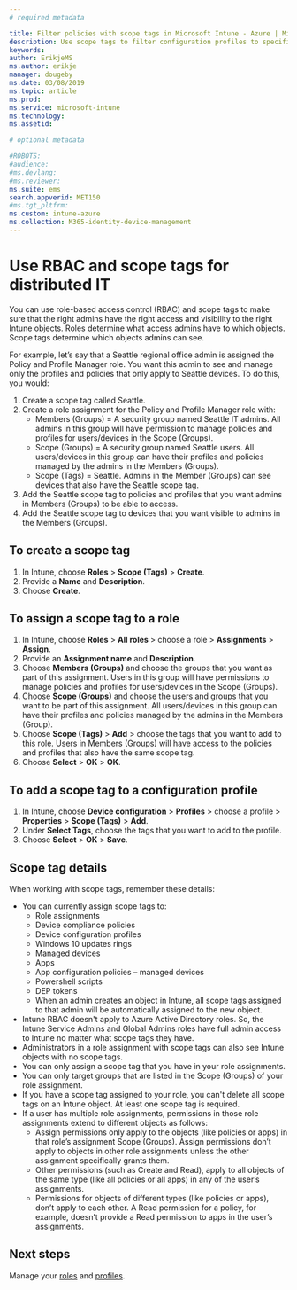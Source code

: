 ```yaml
---
# required metadata

title: Filter policies with scope tags in Microsoft Intune - Azure | Microsoft Docs
description: Use scope tags to filter configuration profiles to specific roles.
keywords:
author: ErikjeMS
ms.author: erikje
manager: dougeby
ms.date: 03/08/2019
ms.topic: article
ms.prod:
ms.service: microsoft-intune
ms.technology:
ms.assetid: 

# optional metadata

#ROBOTS:
#audience:
#ms.devlang:
#ms.reviewer:
ms.suite: ems
search.appverid: MET150
#ms.tgt_pltfrm:
ms.custom: intune-azure
ms.collection: M365-identity-device-management
---
```


# Use RBAC and scope tags for distributed IT

You can use role-based access control (RBAC) and scope tags to make sure that the right admins have the right access and visibility to the right Intune objects. Roles determine what access admins have to which objects. Scope tags determine which objects admins can see.

For example, let’s say that a Seattle regional office admin is assigned the Policy and Profile Manager role. You want this admin to see and manage only the profiles and policies that only apply to Seattle devices. To do this, you would:

1. Create a scope tag called Seattle.
2. Create a role assignment for the Policy and Profile Manager role with: 
    - Members (Groups) = A security group named Seattle IT admins. All admins in this group will have  permission to manage policies and profiles for users/devices in the Scope (Groups).
    - Scope (Groups) = A security group named Seattle users. All users/devices in this group can have their profiles and policies managed by the admins in the Members (Groups). 
    - Scope (Tags) = Seattle. Admins in the Member (Groups) can see devices that also have the Seattle scope tag.
3. Add the Seattle scope tag to policies and profiles that you want admins in Members (Groups) to be able to access.
4. Add the Seattle scope tag to devices that you want visible to admins in the Members (Groups). 


## To create a scope tag

1. In Intune, choose **Roles** > **Scope (Tags)** > **Create**.
2. Provide a **Name** and **Description**.
3. Choose **Create**.

## To assign a scope tag to a role

1. In Intune, choose **Roles** > **All roles** > choose a role > **Assignments** > **Assign**.
2. Provide an **Assignment name** and **Description**.
3. Choose **Members (Groups)** and choose the groups that you want as part of this assignment. Users in this group will have permissions to manage policies and profiles for users/devices in the Scope (Groups).
4. Choose **Scope (Groups)** and choose the users and groups that you want to be part of this assignment. All users/devices in this group can have their profiles and policies managed by the admins in the Members (Group).
5. Choose **Scope (Tags)** > **Add** > choose the tags that you want to add to this role. Users in Members (Groups) will have access to the policies and profiles that also have the same scope tag.
6. Choose **Select** > **OK** > **OK**. 

## To add a scope tag to a configuration profile
1. In Intune, choose **Device configuration** > **Profiles** > choose a profile > **Properties** > **Scope (Tags)** > **Add**.
2. Under **Select Tags**, choose the tags that you want to add to the profile.
3. Choose **Select** > **OK** > **Save**.

## Scope tag details
When working with scope tags, remember these details:

- You can currently assign scope tags to:
    - Role assignments
    - Device compliance policies
    - Device configuration profiles
    - Windows 10 updates rings
    - Managed devices
    - Apps
    - App configuration policies – managed devices
    - Powershell scripts
    - DEP tokens
    - When an admin creates an object in Intune, all scope tags assigned to that admin will be automatically assigned to the new object.
- Intune RBAC doesn't apply to Azure Active Directory roles. So, the Intune Service Admins and Global Admins roles have full admin access to Intune no matter what scope tags they have.
- Administrators in a role assignment with scope tags can also see Intune objects with no scope tags.
- You can only assign a scope tag that you have in your role assignments.
- You can only target groups that are listed in the Scope (Groups) of your role assignment.
- If you have a scope tag assigned to your role, you can't delete all scope tags on an Intune object. At least one scope tag is required.
- If a user has multiple role assignments, permissions in those role assignments extend to different objects as follows:
    - Assign permissions only apply to the objects (like policies or apps) in that role’s assignment Scope (Groups). Assign permissions don’t apply to objects in other role assignments unless the other assignment specifically grants them.
    - Other permissions (such as Create and Read), apply to all objects of the same type (like all policies or all apps) in any of the user’s assignments.
    - Permissions for objects of different types (like policies or apps), don’t apply to each other. A Read permission for a policy, for example, doesn’t provide a Read permission to apps in the user’s assignments.





## Next steps

Manage your [roles](role-based-access-control.md) and [profiles](device-profile-assign.md).
